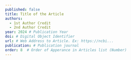 ```yaml
---
published: false
title: Title of the Article
authors:
  - 1st Author Credit
  - 2nd Author Credit
year: 2024 # Publication Year
doi: # Digital Object Identifier
url: # Web Address to Article. Ex: https://ncbi...
publication: # Publication journal
order: 8  # Order of Apperance in Articles list (Number)
---
```

